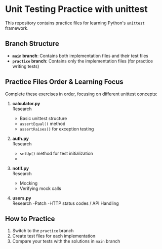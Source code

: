 # Unit Testing Practice with unittest

This repository contains practice files for learning Python's `unittest` framework.

## Branch Structure
- **`main` branch**: Contains both implementation files and their test files
- **`practice` branch**: Contains only the implementation files (for practice writing tests)

## Practice Files Order & Learning Focus

Complete these exercises in order, focusing on different unittest concepts:

1. **calculator.py**  
   Research
   - Basic unittest structure
   - `assertEqual()` method
   - `assertRaises()` for exception testing

2. **auth.py**  
   Research
   - `setUp()` method for test initialization
   - 
3. **notif.py**  
   Research
   - Mocking
   - Verifying mock calls

4. **users.py**  
   Research
      -Patch
      -HTTP status codes / API Handling


## How to Practice
1. Switch to the `practice` branch
2. Create test files for each implementation
3. Compare your tests with the solutions in `main` branch
